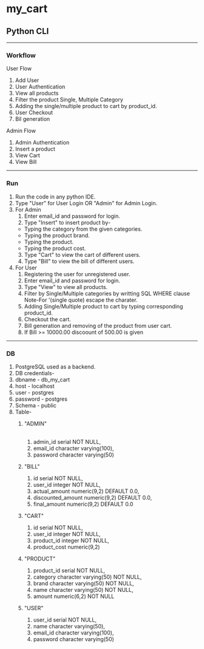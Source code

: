 # my_cart
## Python CLI

***

### Workflow
User Flow
 1. Add User
 2. User Authentication
 3. View all products
 4. Filter the product Single, Multiple Category
 5. Adding the  single/multiple product to cart by product_id.
 6. User Checkout
 7. Bil generation

Admin Flow
 1. Admin Authentication
 2. Insert a product
 3. View Cart
 4. View Bill

***

### Run

1. Run the code in any python IDE.<br />
2. Type "User" for User Login OR "Admin" for Admin Login.<br />
3. For Admin<br />
   1. Enter email_id and password for login.<br />
   2. Type "Insert" to insert product by-<br />
    * Typing the category from the given categories.
    * Typing the product brand.
    * Typing the product.
    * Typing the product cost.
   3. Type "Cart" to view the cart of different users.<br />
   4. Type "Bill" to view the bill of different users.<br />
4. For User<br />
   1. Registering the user for unregistered user.<br />
   2. Enter email_id and password for login.<br />
   3. Type "View" to view all products.<br />
   4. Filter by Single/Multiple categories by writting SQL WHERE clause Note-For '(single quote) escape the charater.<br />
   5. Adding Single/Multiple product to cart by typing corresponding product_id.<br />
   6. Checkout the cart.<br />
   7. Bill generation and removing of the product from user cart.<br />
   8. If Bill >= 10000.00 discoount of 500.00 is given   <br />
 
*** 
### DB
1. PostgreSQL used as a backend.<br />
2. DB credentials-<br />
  1. dbname - db_my_cart<br />
  2. host - localhost<br />
  3. user - postgres<br />
  4. password - postgres<br />
3. Schema - public<br />
4. Table-<br />
    1. "ADMIN"<br /><br />
       1. admin_id serial NOT NULL,
       2. email_id character varying(100),
       3. password character varying(50)
       
    2. "BILL"<br />
        1. id serial NOT NULL,
        2. user_id integer NOT NULL,
        3. actual_amount numeric(9,2) DEFAULT 0.0,
        4. discounted_amount numeric(9,2) DEFAULT 0.0,
        5. final_amount numeric(9,2) DEFAULT 0.0

    3. "CART"<br />
       1. id serial NOT NULL,
       2. user_id integer NOT NULL,
       3. product_id integer NOT NULL,
       4. product_cost numeric(9,2)

    4. "PRODUCT"<br />
       1. product_id serial NOT NULL,
       2. category character varying(50) NOT NULL,
       3. brand character varying(50) NOT NULL,
       4. name character varying(50) NOT NULL,
       5. amount numeric(6,2) NOT NULL

    5. "USER"<br />
       1. user_id serial NOT NULL,
       2. name character varying(50),
       3. email_id character varying(100),
       4. password character varying(50)


 	

